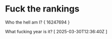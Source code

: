 # Fuck the rankings

Who the hell am I?
{ 16247694 }

What fucking year is it?
[ 2025-03-30T12:36:40Z ]
